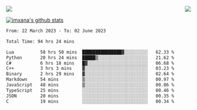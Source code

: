 <p>
  <a href="https://count.getloli.com/"><img src="https://count.getloli.com/get/@xana.readme?theme=moebooru-h"></a>
  <img src="https://weather-icon.journeyad.repl.co/@hangzhou?v=1" align="right">
</p>


<a href="https://github.com/imxana"><img align="center" src="https://github-readme-stats.vercel.app/api?username=imxana&show_icons=true&include_all_commits=true&hide_border=tru&custom_title=imxana%27s%20Github%20Stats" alt="imxana's github stats" /></a> 

<!--START_SECTION:waka-->

```txt
From: 22 March 2023 - To: 02 June 2023

Total Time: 94 hrs 24 mins

Lua          58 hrs 50 mins  ███████████████▓░░░░░░░░░   62.33 %
Python       20 hrs 24 mins  █████▒░░░░░░░░░░░░░░░░░░░   21.62 %
C#           6 hrs 18 mins   █▓░░░░░░░░░░░░░░░░░░░░░░░   06.68 %
C++          3 hrs 3 mins    ▓░░░░░░░░░░░░░░░░░░░░░░░░   03.23 %
Binary       2 hrs 29 mins   ▓░░░░░░░░░░░░░░░░░░░░░░░░   02.64 %
Markdown     54 mins         ▒░░░░░░░░░░░░░░░░░░░░░░░░   00.97 %
JavaScript   48 mins         ▒░░░░░░░░░░░░░░░░░░░░░░░░   00.86 %
TypeScript   25 mins         ░░░░░░░░░░░░░░░░░░░░░░░░░   00.46 %
JSON         20 mins         ░░░░░░░░░░░░░░░░░░░░░░░░░   00.35 %
C            19 mins         ░░░░░░░░░░░░░░░░░░░░░░░░░   00.34 %
```

<!--END_SECTION:waka-->

